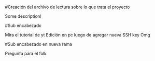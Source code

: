 #Creación del archivo de lectura sobre lo que trata el proyecto

Some description!

#Sub encabezado

Mira el tutorial de yt
Edición en pc luego de agregar nueva SSH key
Omg

#Sub encabezado en nueva rama

Pregunta para el folk
